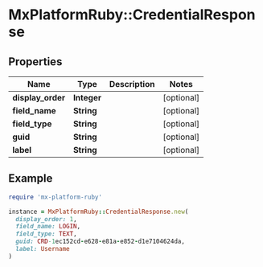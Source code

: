 # MxPlatformRuby::CredentialResponse

## Properties

| Name | Type | Description | Notes |
| ---- | ---- | ----------- | ----- |
| **display_order** | **Integer** |  | [optional] |
| **field_name** | **String** |  | [optional] |
| **field_type** | **String** |  | [optional] |
| **guid** | **String** |  | [optional] |
| **label** | **String** |  | [optional] |

## Example

```ruby
require 'mx-platform-ruby'

instance = MxPlatformRuby::CredentialResponse.new(
  display_order: 1,
  field_name: LOGIN,
  field_type: TEXT,
  guid: CRD-1ec152cd-e628-e81a-e852-d1e7104624da,
  label: Username
)
```

